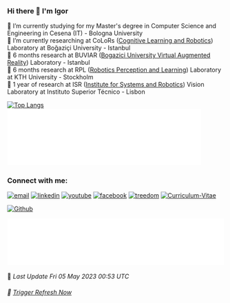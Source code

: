 ### Hi there 👋 I'm Igor

🌳 I’m currently studying for my Master's degree in Computer Science and Engineering in Cesena (IT) - Bologna University <br /> 
🌱 I’m currently researching at CoLoRs ([Cognitive Learning and Robotics]) Laboratory at Boğaziçi University - Istanbul <br />
🔭 6 months research at BUVIAR ([Bogazici University Virtual Augmented Reality]) Laboratory - Istanbul <br />
🔭 6 months research at RPL ([Robotics Perception and Learning]) Laboratory at KTH University - Stockholm <br />
🔭 1 year of research at ISR ([Institute for Systems and Robotics]) Vision Laboratory at Instituto Superior Técnico - Lisbon <br />



<!-- [![Typing SVG](https://readme-typing-svg.herokuapp.com?duration=10000&lines=Robotics%2C+AI%2C+IoT%2C+VR)](https://git.io/typing-svg) -->


<!--  REMEMBER TO PUT ABSOULUTE PATH FOR IMAGES SO MIRROR REPOSITORIES AND SITES CAN RETRIEVE THEM! -->
<!-- Any image aligned to the right. Beware the width 
<img width="55%" align="right" alt="Github" src="https://raw.githubusercontent.com/onimur/.github/master/.resources/git-header.svg" />
-->
<!-- commented
<br />
<hr />
[![igor's github stats](https://github-readme-stats-igor-lirussi.vercel.app/api?username=igor-lirussi&count_private=true&show_icons=true&hide=issues,contribs)](https://github.com/anuraghazra/github-readme-stats)
-->

[![Top Langs](https://github-readme-stats-igor-lirussi.vercel.app/api/top-langs/?username=igor-lirussi&layout=compact&theme=transparent&hide_border=true&langs_count=12&exclude_repo=VR-Forest,VR-Boat,VR-Physics-Integration,VR-Lab-Scan,VR-Tutorial)](https://github.com/igor-lirussi?tab=repositories)
<a href="https://github.com/igor-lirussi?tab=repositories">
<img alt="Github" src="https://github.com/igor-lirussi/igor-lirussi/raw/main/metrics.activity.svg"  width="450"/>
</a>


### Connect with me:
<p align="left">
  <a href="mailto:igor.lirussi@studio.unibo.it"><img src="https://img.icons8.com/plasticine/80/gmail.png" alt="email"/></a>
  <a href="https://www.linkedin.com/in/igor-lirussi/"><img src="https://img.icons8.com/plasticine/80/linkedin.png" alt="linkedin"/></a>
  <a href="https://youtube.com/@igor.lirussi"><img src="https://img.icons8.com/plasticine/80/youtube.png" alt="youtube"/></a>
  <a href="https://www.facebook.com/igor.lirussi"><img src="https://img.icons8.com/plasticine/80/facebook-new.png" alt="facebook"/></a>
  <a href="https://www.treedom.net/en/user/igor-lirussi"><img src="https://img.icons8.com/plasticine/80/deciduous-tree.png" alt="treedom"/></a>
  <a href="https://igor-lirussi.github.io/Curriculum-Vitae/"><img src="https://user-images.githubusercontent.com/69794393/189325524-b6551717-2a13-47a1-b7aa-08497c4d72ee.png" alt="Curriculum-Vitae"/></a>
</p>

[![Github](https://img.shields.io/github/followers/igor-lirussi?label=Follow%20on%20GitHub&style=social)](https://github.com/igor-lirussi)

[![Followers](https://github.com/igor-lirussi/igor-lirussi/raw/main/metrics.people.svg)](https://github.com/igor-lirussi?tab=followers)

💫 <i>Last Update <!-- DEFAULT-TAG:START -->
Fri 05 May 2023 00:53 UTC
<!-- DEFAULT-TAG:END --></i>
###### 🌌 [Trigger Refresh Now](https://github.com/igor-lirussi/igor-lirussi/issues/new?template=refresh.md&title=refresh%7Cneeded)

<!-- commented
![](https://github-profile-summary-cards.vercel.app/api/cards/profile-details?username=igor-lirussi&theme=github)
![](https://github-profile-summary-cards.vercel.app/api/cards/repos-per-language?username=igor-lirussi&theme=github)
![](https://github-profile-summary-cards.vercel.app/api/cards/most-commit-language?username=igor-lirussi&theme=github)
![](https://github-profile-summary-cards.vercel.app/api/cards/stats?username=igor-lirussi&theme=github)
![](https://github-profile-summary-cards.vercel.app/api/cards/productive-time?username=igor-lirussi&theme=github)
-->

<!-- commented
 [![igor-lirussi's GitHub 30 days activity graph](https://github-readme-activity-graph.cyclic.app/graph?username=igor-lirussi&theme=react-dark&custom_title=Last%2030%20Day%20Contributions&hide_border=true)](https://github.com/igor-lirussi?tab=repositories)
-->

<!-- commented
[![Star History Chart](https://api.star-history.com/svg?repos=igor-lirussi/Dialogue-Pepper-Robot,igor-lirussi/VR-Physics-Integration,igor-lirussi/CapaBot-SanBot-Robot,igor-lirussi/VR-Boat&type=Date)](https://star-history.com/#igor-lirussi/Dialogue-Pepper-Robot&igor-lirussi/VR-Physics-Integration&igor-lirussi/CapaBot-SanBot-Robot&igor-lirussi/VR-Boat&Date)
-->

<!-- commented
  Your languages and tools. Be careful with the alignment. 
  You can use this sites to get logos: https://www.vectorlogo.zone or https://simpleicons.org/
  
  <code><img width="10%" src="https://www.vectorlogo.zone/logos/java/java-ar21.svg"></code>
  <code><img width="10%" src="https://www.vectorlogo.zone/logos/kotlinlang/kotlinlang-ar21.svg"></code>
  <code><img width="10%" src="https://www.vectorlogo.zone/logos/android/android-ar21.svg"></code>
  <br />
  <code><img width="10%" src="https://www.vectorlogo.zone/logos/gradle/gradle-ar21.svg"></code>
  <code><img width="10%" src="https://www.vectorlogo.zone/logos/circleci/circleci-ar21.svg"></code>
  <code><img width="10%" src="https://www.vectorlogo.zone/logos/json/json-ar21.svg"></code>
  <br />
  <code><img width="10%" src="https://www.vectorlogo.zone/logos/mysql/mysql-ar21.svg"></code>
  <code><img width="10%" src="https://www.vectorlogo.zone/logos/sqlite/sqlite-ar21.svg"></code>
  <code><img width="10%" src="https://www.vectorlogo.zone/logos/firebase/firebase-ar21.svg"></code>
  <br />
  <code><img width="10%" src="https://www.vectorlogo.zone/logos/git-scm/git-scm-ar21.svg"></code>
  <code><img width="10%" src="https://www.vectorlogo.zone/logos/yaml/yaml-ar21.svg"></code>
  <code><img width="10%" src="https://www.vectorlogo.zone/logos/gnu_bash/gnu_bash-ar21.svg"></code>
</p>
-->

<!-- commented
#### ⚡ Technologies

<table style="width:100%">
 <tr>
    <th>Programming Languages</th>
    <td> 
      <img src="https://img.shields.io/badge/-JavaScript-black?style=flat-square&logo=javascript" />
      <img src="https://img.shields.io/badge/-Nodejs-339933?style=flat-square&logo=Node.js&logoColor=white" />
      <img src="https://img.shields.io/badge/-TypeScript-007ACC?style=flat-square&logo=typescript&logoColor=white" />      
      <img src="https://img.shields.io/badge/-Java-007396?style=flat-square&logo=java" />
      <img src="https://img.shields.io/badge/-PHP-787CB5?style=flat-square&logo=PHP&logoColor=black" />
      <img src="https://img.shields.io/badge/-C++-787CB5?style=flat-square&logo=c%2B%2B&logoColor=Crayola" />
      <img src="https://img.shields.io/badge/-Python-ffff47?style=flat-square&logo=python" />      
   </td>
  </tr>
  <tr>
    <th>Frameworks</th>
    <td>
      <img src="https://img.shields.io/badge/-Express.js-000000?style=flat-square&logo=express&logoColor=white" />
      <img src="https://img.shields.io/badge/Spring_Boot-grey.svg?&style=flat-square&logo=spring-boot&logoColor=light-green" />
      <img src="https://img.shields.io/badge/-React.js-black?style=flat-square&logo=react&logoColor=Crayola" />
      <img src="https://img.shields.io/badge/-redux-black?style=flat-square&logo=redux&logoColor=violet" />
    </td>
  </tr>
  <tr>
    <th>Databases</th>
    <td>
      <img src="https://img.shields.io/badge/-MongoDB-black?style=flat-square&logo=mongodb" />
      <img src="https://img.shields.io/badge/PostgreSQL-316192.svg?&style=flat-square&logo=postgresql&logoColor=white" />
      <img src="https://img.shields.io/badge/-MySQL-4479A1?style=flat-square&logo=mysql&logoColor=white" />
      <img src="https://img.shields.io/badge/SQLite-07405E?style=flat-square&logo=sqlite&logoColor=white" />
      <img src="https://img.shields.io/badge/-Redis-DC382D?style=flat-square&logo=redis&logoColor=white" />
    </td>
  </tr>
  <tr>
    <th>Hosting/SaaS/PaaS</th>
    <td>
      <img src="https://img.shields.io/badge/Firebase-FFCA28?style=flat-square&logo=firebase&logoColor=white" />
      <img src="https://img.shields.io/badge/heroku%20-%23430098.svg?&style=flat-square&logo=heroku&logoColor=white" />
    </td>
  </tr>
  <tr>
    <th>Automate, Deploy, Platform & Tools</th>
    <td>
      <img src="https://img.shields.io/badge/-Docker-2496ED?style=flat-square&logo=docker&logoColor=white" />
      <img src="https://img.shields.io/badge/-Jenkins-DC382D?style=flat-square&logo=jenkins&logoColor=white" />
      <img src="https://img.shields.io/badge/-Git-black?style=flat-square&logo=git" /> 
      <img src="https://img.shields.io/badge/nginx%20-%23009639.svg?&style=flat-square&logo=nginx&logoColor=white" /> 
      <img src="https://img.shields.io/badge/-GitHub-181717?style=flat-square&logo=github" />
    </td>
  </tr>
  <tr>
    <th>Testing</th>
    <td>
      <img src="https://img.shields.io/badge/-Mocha-%238D6748?style=flat-square&logo=mocha&logoColor=white" />
      <img src="https://img.shields.io/badge/Junit5-25A162.svg?&style=flat-square&logo=postgresql&logoColor=white" />
    </td>
  </tr>
  <tr>
    <th>Operating Systems</th>
    <td>
      <img src="https://img.shields.io/badge/Linux-FCC624?style=flat-square&logo=linux&logoColor=black" />
      <img src="https://img.shields.io/badge/Windows-0078D6?style=flat-square&logo=windows&logoColor=white" />
      <img src="https://img.shields.io/badge/mac%20os-000000.svg?&style=flat-square&logo=apple&logoColor=white" />
    </td>
  </tr>
  <tr>
    <th>Markup/Markdown</th>
    <td>
      <img src="https://img.shields.io/badge/-HTML5-E34F26?style=flat-square&logo=html5&logoColor=white" />
      <img src="https://img.shields.io/badge/Markdown-%23000000.svg?&style=flat-square&logo=markdown&logoColor=white" />
      <img src="https://img.shields.io/badge/-CSS3-1572B6?style=flat-square&logo=css3" />
    </td>
  </tr>
  <tr>
    <th>Others</th>
    <td>
      <img src="https://img.shields.io/badge/-RaspberryPi-C51A4A?style=flat-square&logo=raspberry-pi&logoColor=white" />
      <img src="https://img.shields.io/badge/-Arduino-00979D?style=flat-square&logo=Arduino&logoColor=white" />
    </td>
  </tr>
</table>
-->


<!-- ############# FINAL LINKS ############# -->
[Institute for Systems and Robotics]: https://welcome.isr.tecnico.ulisboa.pt
[Robotics Perception and Learning]: https://www.kth.se/is/rpl
[Bogazici University Virtual Augmented Reality]: http://buviar.boun.edu.tr
[Cognitive Learning and Robotics]: https://colors.cmpe.boun.edu.tr
